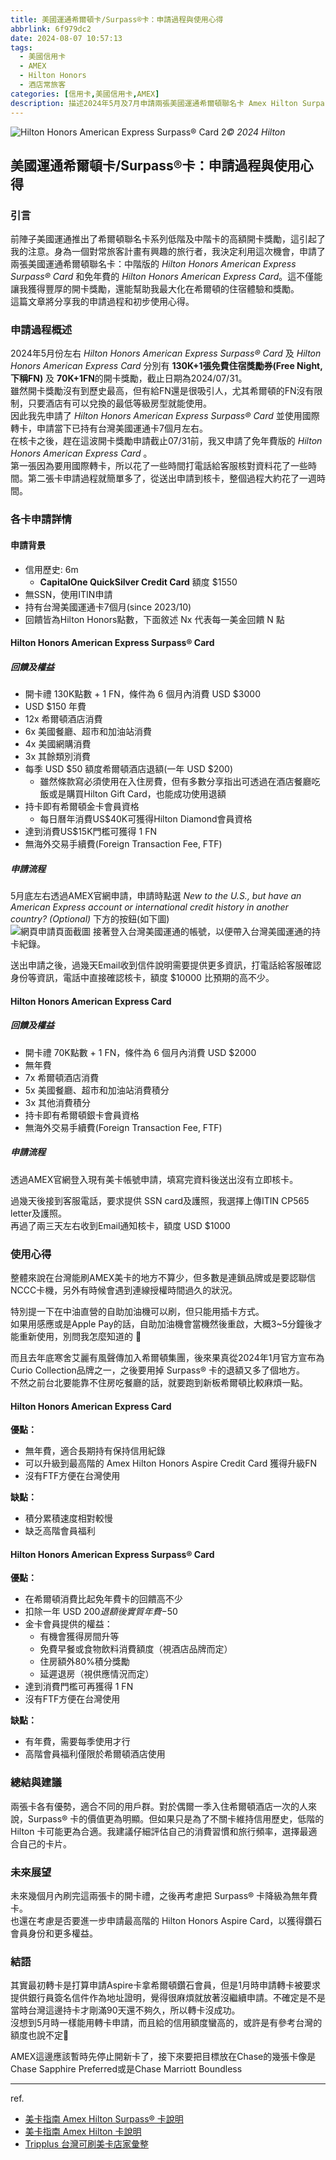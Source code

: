 ```yaml
---
title: 美國運通希爾頓卡/Surpass®卡：申請過程與使用心得
abbrlink: 6f979dc2
date: 2024-08-07 10:57:13
tags:
  - 美國信用卡
  - AMEX
  - Hilton Honors
  - 酒店常旅客
categories: [信用卡,美國信用卡,AMEX]
description: 描述2024年5月及7月申請兩張美國運通希爾頓聯名卡 Amex Hilton Surpass® 及 Amex Hilton Card 的過程，以及後續使用心得
---
```


![Hilton Honors American Express Surpass® Card 2](https://cdn.jsdelivr.net/gh/j4nusl1n/blog-images@master/amex_hilton_cards/Hilton-Honors-American-Express-Surpass-Card-2.17cyt0nvd5ts.webp)*© 2024 Hilton*

## 美國運通希爾頓卡/Surpass®卡：申請過程與使用心得

### 引言

前陣子美國運通推出了希爾頓聯名卡系列低階及中階卡的高額開卡獎勵，這引起了我的注意。身為一個對常旅客計畫有興趣的旅行者，我決定利用這次機會，申請了兩張美國運通希爾頓聯名卡：中階版的 *Hilton Honors American Express Surpass® Card* 和免年費的 *Hilton Honors American Express Card*。這不僅能讓我獲得豐厚的開卡獎勵，還能幫助我最大化在希爾頓的住宿體驗和獎勵。  
這篇文章將分享我的申請過程和初步使用心得。

<!--more-->

### 申請過程概述

2024年5月份左右 *Hilton Honors American Express Surpass® Card* 及 *Hilton Honors American Express Card* 分別有 **130K+1張免費住宿獎勵券(Free Night, 下稱FN)** 及 **70K+1FN**的開卡獎勵，截止日期為2024/07/31。  
雖然開卡獎勵沒有到歷史最高，但有給FN還是很吸引人，尤其希爾頓的FN沒有限制，只要酒店有可以兌換的最低等級房型就能使用。  
因此我先申請了 *Hilton Honors American Express Surpass® Card* 並使用國際轉卡，申請當下已持有台灣美國運通卡7個月左右。  
在核卡之後，趕在這波開卡獎勵申請截止07/31前，我又申請了免年費版的 *Hilton Honors American Express Card* 。  
第一張因為要用國際轉卡，所以花了一些時間打電話給客服核對資料花了一些時間。第二張卡申請過程就簡單多了，從送出申請到核卡，整個過程大約花了一週時間。

### 各卡申請詳情

#### 申請背景

- 信用歷史: 6m
  - **CapitalOne QuickSilver Credit Card** 額度 $1550
- 無SSN，使用ITIN申請
- 持有台灣美國運通卡7個月(since 2023/10)
- 回饋皆為Hilton Honors點數，下面敘述 Nx 代表每一美金回饋 N 點

#### Hilton Honors American Express Surpass® Card

##### 回饋及權益

- 開卡禮 130K點數 + 1 FN，條件為 6 個月內消費 USD $3000
- USD $150 年費
- 12x 希爾頓酒店消費
- 6x 美國餐廳、超市和加油站消費
- 4x 美國網購消費
- 3x 其餘類別消費
- 每季 USD $50 額度希爾頓酒店退額(一年 USD $200)
  - 雖然條款寫必須使用在入住房費，但有多數分享指出可透過在酒店餐廳吃飯或是購買Hilton Gift Card，也能成功使用退額
- 持卡即有希爾頓金卡會員資格
  - 每日曆年消費US$40K可獲得Hilton Diamond會員資格
- 達到消費US$15K門檻可獲得 1 FN
- 無海外交易手續費(Foreign Transaction Fee, FTF)

##### 申請流程

5月底左右透過AMEX官網申請，申請時點選 *New to the U.S., but have an American Express account or international credit history in another country? (Optional)* 下方的按鈕(如下圖)  
![網頁申請頁面截圖](https://cdn.jsdelivr.net/gh/j4nusl1n/blog-images@master/amex_hilton_cards/web_application.77lq7ejqtf40.webp)
接著登入台灣美國運通的帳號，以便帶入台灣美國運通的持卡紀錄。  

送出申請之後，過幾天Email收到信件說明需要提供更多資訊，打電話給客服確認身份等資訊，電話中直接確認核卡，額度 $10000 比預期的高不少。

#### Hilton Honors American Express Card

##### 回饋及權益

- 開卡禮 70K點數 + 1 FN，條件為 6 個月內消費 USD $2000
- 無年費
- 7x 希爾頓酒店消費
- 5x 美國餐廳、超市和加油站消費積分
- 3x 其他消費積分
- 持卡即有希爾頓銀卡會員資格
- 無海外交易手續費(Foreign Transaction Fee, FTF)

##### 申請流程

透過AMEX官網登入現有美卡帳號申請，填寫完資料後送出沒有立即核卡。

過幾天後接到客服電話，要求提供 SSN card及護照，我選擇上傳ITIN CP565 letter及護照。  
再過了兩三天左右收到Email通知核卡，額度 USD $1000

### 使用心得

整體來說在台灣能刷AMEX美卡的地方不算少，但多數是連鎖品牌或是要認聯信NCCC卡機，另外有時候會遇到連線授權時間過久的狀況。  

特別提一下在中油直營的自助加油機可以刷，但只能用插卡方式。  
如果用感應或是Apple Pay的話，自助加油機會當機然後重啟，大概3~5分鐘後才能重新使用，別問我怎麼知道的 :woozy_face:  

而且去年底寒舍艾麗有風聲傳加入希爾頓集團，後來果真從2024年1月官方宣布為Curio Collection品牌之一，之後要用掉 Surpass® 卡的退額又多了個地方。  
不然之前台北要能靠不住房吃餐廳的話，就要跑到新板希爾頓比較麻煩一點。

#### Hilton Honors American Express Card

**優點：**

- 無年費，適合長期持有保持信用紀錄
- 可以升級到最高階的 Amex Hilton Honors Aspire Credit Card 獲得升級FN
- 沒有FTF方便在台灣使用

**缺點：**

- 積分累積速度相對較慢
- 缺乏高階會員福利

#### Hilton Honors American Express Surpass® Card

**優點：**

- 在希爾頓消費比起免年費卡的回饋高不少
- 扣除一年 USD $200 退額後實質年費 -$50
- 金卡會員提供的權益：
  - 有機會獲得房間升等
  - 免費早餐或食物飲料消費額度（視酒店品牌而定）
  - 住房額外80%積分獎勵
  - 延遲退房（視供應情況而定）
- 達到消費門檻可再獲得 1 FN
- 沒有FTF方便在台灣使用

**缺點：**

- 有年費，需要每季使用才行
- 高階會員福利僅限於希爾頓酒店使用

### 總結與建議

兩張卡各有優勢，適合不同的用戶群。對於偶爾一季入住希爾頓酒店一次的人來說，Surpass® 卡的價值更為明顯。但如果只是為了不關卡維持信用歷史，低階的 Hilton 卡可能更為合適。我建議仔細評估自己的消費習慣和旅行頻率，選擇最適合自己的卡片。

### 未來展望

未來幾個月內刷完這兩張卡的開卡禮，之後再考慮把 Surpass® 卡降級為無年費卡。  
也還在考慮是否要進一步申請最高階的 Hilton Honors Aspire Card，以獲得鑽石會員身份和更多權益。

### 結語

其實最初轉卡是打算申請Aspire卡拿希爾頓鑽石會員，但是1月時申請轉卡被要求提供銀行員簽名信件作為地址證明，覺得很麻煩就放著沒繼續申請。不確定是不是當時台灣這邊持卡才剛滿90天還不夠久，所以轉卡沒成功。  
沒想到5月時一樣能用轉卡申請，而且給的信用額度蠻高的，或許是有參考台灣的額度也說不定🤔

AMEX這邊應該暫時先停止開新卡了，接下來要把目標放在Chase的幾張卡像是Chase Sapphire Preferred或是Chase Marriott Boundless

---

ref.

- [美卡指南 Amex Hilton Surpass® 卡說明](https://www.uscreditcardguide.com/amex-hilton-surpass/)
- [美卡指南 Amex Hilton 卡說明](https://www.uscreditcardguide.com/amex-hilton/)
- [Tripplus 台灣可刷美卡店家彙整](https://www.tripplus.cc/cardplus/uscard-in-tw?lang=zh-hant)
